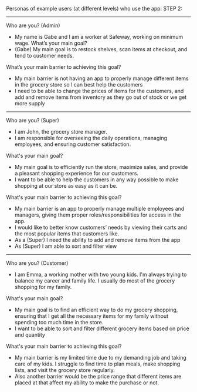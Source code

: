 Personas of example users (at different levels) who use the app:
STEP 2:
______________________________________
Who are you? (Admin)
* My name is Gabe and I am a worker at Safeway, working on minimum wage. 
What’s your main goal?
* (Gabe) My main goal is to restock shelves, scan items at checkout, and tend to customer needs. 

What’s your main barrier to achieving this goal?
* My main barrier is not having an app to properly manage different items in the grocery store so I can best help the customers
* I need to be able to change the prices of items for the customers, and add and remove items from inventory as they go out of stock or we get more supply

________________________________________
Who are you?  (Super)
* I am John, the grocery store manager.
*  I am responsible for overseeing the daily operations, managing employees, and ensuring customer satisfaction.

What's your main goal?
* My main goal is to efficiently run the store, maximize sales, and provide a pleasant shopping experience for our customers.
* I want to be able to help the customers in any way possible to make shopping at our store as easy as it can be.

What's your main barrier to achieving this goal?
* My main barrier is an app to properly manage multiple employees and managers, giving them proper roles/responsibilities for access in the app.
* I would like to better know customers’ needs by viewing their carts and the most popular items that customers like.
* As a (Super) I need the ability to add and remove items from the app
* As (Super) I am able to sort and filter view
________________________________________

Who are you? (Customer)
* I am Emma, a working mother with two young kids. I'm always trying to balance my career and family life. I usually do most of the grocery shopping for my family.

What's your main goal?
* My main goal is to find an efficient way to do my grocery shopping, ensuring that I get all the necessary items for my family without spending too much time in the store.
* I want to be able to sort and filter different grocery items based on price and quantity


What's your main barrier to achieving this goal?
* My main barrier is my limited time due to my demanding job and taking care of my kids. I struggle to find time to plan meals, make shopping lists, and visit the grocery store regularly.
* Also another barrier would be the price range that different items are placed at that affect my ability to make the purchase or not. 

